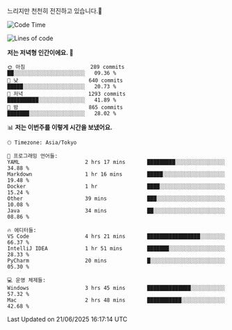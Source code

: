 느리지만 천천히 전진하고 있습니다.🐢

<!--START_SECTION:waka-->
![Code Time](http://img.shields.io/badge/Code%20Time-1%2C602%20hrs%2049%20mins-blue)

![Lines of code](https://img.shields.io/badge/%EC%A0%80%EB%8A%94%20%EC%97%AC%ED%83%9C%EA%B9%8C%EC%A7%80%20-919.4%20thousand%20%EC%A4%84%EC%9D%98%20%EC%BD%94%EB%93%9C%EB%A5%BC%20%EC%9E%91%EC%84%B1%ED%96%88%EC%96%B4%EC%9A%94.-blue)

**저는 저녁형 인간이에요. 🦉** 

```text
🌞 아침                     289 commits         ██░░░░░░░░░░░░░░░░░░░░░░░   09.36 % 
🌆 낮　                     640 commits         █████░░░░░░░░░░░░░░░░░░░░   20.73 % 
🌃 저녁                     1293 commits        ██████████░░░░░░░░░░░░░░░   41.89 % 
🌙 밤　                     865 commits         ███████░░░░░░░░░░░░░░░░░░   28.02 % 
```


📊 **저는 이번주를 이렇게 시간을 보냈어요.** 

```text
🕑︎ Timezone: Asia/Tokyo

💬 프로그래밍 언어들: 
YAML                     2 hrs 17 mins       █████████░░░░░░░░░░░░░░░░   34.88 % 
Markdown                 1 hr 16 mins        █████░░░░░░░░░░░░░░░░░░░░   19.48 % 
Docker                   1 hr                ████░░░░░░░░░░░░░░░░░░░░░   15.24 % 
Other                    39 mins             ███░░░░░░░░░░░░░░░░░░░░░░   10.08 % 
Java                     34 mins             ██░░░░░░░░░░░░░░░░░░░░░░░   08.86 % 

🔥 에디터들: 
VS Code                  4 hrs 21 mins       █████████████████░░░░░░░░   66.37 % 
IntelliJ IDEA            1 hr 51 mins        ███████░░░░░░░░░░░░░░░░░░   28.33 % 
PyCharm                  20 mins             █░░░░░░░░░░░░░░░░░░░░░░░░   05.30 % 

💻 운영 체제들: 
Windows                  3 hrs 45 mins       ██████████████░░░░░░░░░░░   57.32 % 
Mac                      2 hrs 48 mins       ███████████░░░░░░░░░░░░░░   42.68 % 
```


 Last Updated on 21/06/2025 16:17:14 UTC
<!--END_SECTION:waka-->
